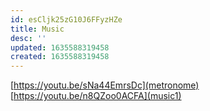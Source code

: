 ```yaml
---
id: esCljk25zG10J6FFyzHZe
title: Music
desc: ''
updated: 1635588319458
created: 1635588319458
---
```

[https://youtu.be/sNa44EmrsDc](metronome)
[https://youtu.be/n8QZoo0ACFA](music1)
